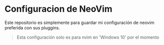 # Configuracion de NeoVim
Este repositorio es simplemente para guardar mi configuración de neovim preferida con sus pluggins.
> Esta configuración solo es para nvim en 'Windows 10' por el momento

